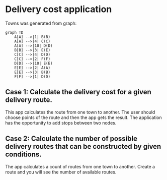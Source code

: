 # Delivery cost application

Towns was generated from graph:

```mermaid
graph TD
    A[A] -->|1| B(B)
    A[A] -->|4| C(C)
    A[A] -->|10| D(D)
    B[B] -->|3| E(E)
    C[C] -->|4| D(D)
    C[C] -->|2| F(F)
    D[D] -->|10| E(E)
    E[E] -->|2| A(A)
    E[E] -->|3| B(B)
    F[F] -->|1| D(D)
```

## Case 1: Calculate the delivery cost for a given delivery route.

This app calculates the route from one town to another.
The user should choose points of the route and then the app gets the result. The application has the opportunity to add stops between two nodes.

## Case 2: Calculate the number of possible delivery routes that can be constructed by given conditions.

The app calculates a count of routes from one town to another. Create a route and you will see the number of available routes.
